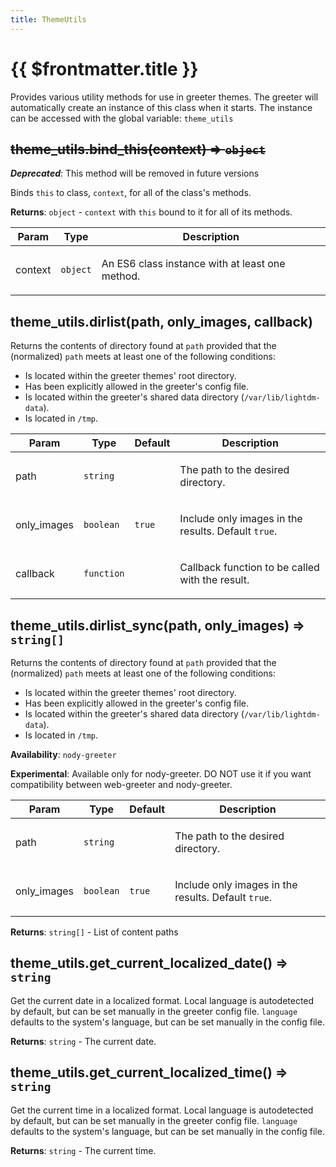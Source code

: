 ```yaml
---
title: ThemeUtils
---
```


# {{ $frontmatter.title }}
Provides various utility methods for use in greeter themes. The greeter will automatically
create an instance of this class when it starts. The instance can be accessed
with the global variable: `theme_utils`

## ~~theme_utils.bind\_this(context) ⇒ <code>object</code>~~
***Deprecated***: This method will be removed in future versions

Binds `this` to class, `context`, for all of the class's methods.

**Returns**: <code>object</code> - `context` with `this` bound to it for all of its methods.  
<table>
  <thead>
    <tr>
      <th>Param</th><th>Type</th><th>Description</th>
    </tr>
  </thead>
  <tbody>
<tr>
    <td>context</td><td><code>object</code></td><td><p>An ES6 class instance with at least one method.</p>
</td>
    </tr>  </tbody>
</table>

## theme_utils.dirlist(path, only_images, callback)
Returns the contents of directory found at `path` provided that the (normalized) `path`
meets at least one of the following conditions:
  * Is located within the greeter themes' root directory.
  * Has been explicitly allowed in the greeter's config file.
  * Is located within the greeter's shared data directory (`/var/lib/lightdm-data`).
  * Is located in `/tmp`.

<table>
  <thead>
    <tr>
      <th>Param</th><th>Type</th><th>Default</th><th>Description</th>
    </tr>
  </thead>
  <tbody>
<tr>
    <td>path</td><td><code>string</code></td><td></td><td><p>The path to the desired directory.</p>
</td>
    </tr><tr>
    <td>only_images</td><td><code>boolean</code></td><td><code>true</code></td><td><p>Include only images in the results. Default <code>true</code>.</p>
</td>
    </tr><tr>
    <td>callback</td><td><code>function</code></td><td></td><td><p>Callback function to be called with the result.</p>
</td>
    </tr>  </tbody>
</table>

## theme_utils.dirlist_sync(path, only_images) ⇒ <code>string[]</code>
Returns the contents of directory found at `path` provided that the (normalized) `path`
meets at least one of the following conditions:
  * Is located within the greeter themes' root directory.
  * Has been explicitly allowed in the greeter's config file.
  * Is located within the greeter's shared data directory (`/var/lib/lightdm-data`).
  * Is located in `/tmp`.

**Availability**: `nody-greeter`

**Experimental**: Available only for nody-greeter. DO NOT use it if you want compatibility between web-greeter and nody-greeter.

<table>
  <thead>
    <tr>
      <th>Param</th><th>Type</th><th>Default</th><th>Description</th>
    </tr>
  </thead>
  <tbody>
<tr>
    <td>path</td><td><code>string</code></td><td></td><td><p>The path to the desired directory.</p>
</td>
    </tr>
<tr>
    <td>only_images</td><td><code>boolean</code></td><td><code>true</code></td><td><p>Include only images in the results. Default <code>true</code>.</p></td>
</tr>
  </tbody>
</table>

**Returns**: `string[]` - List of content paths

## theme_utils.get\_current\_localized\_date() ⇒ <code>string</code>
Get the current date in a localized format. Local language is autodetected by default, but can be set manually in the greeter config file.
`language` defaults to the system's language, but can be set manually in the config file.

**Returns**: <code>string</code> - The current date.

## theme_utils.get\_current\_localized\_time() ⇒ <code>string</code>
Get the current time in a localized format. Local language is autodetected by default, but can be set manually in the greeter config file.
`language` defaults to the system's language, but can be set manually in the config file.

**Returns**: <code>string</code> - The current time.
